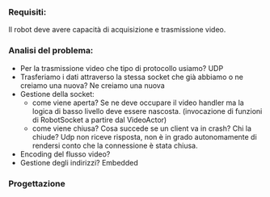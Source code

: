 ### Requisiti:
Il robot deve avere capacità di acquisizione e trasmissione video.


### Analisi del problema:
- Per la trasmissione video che tipo di protocollo usiamo? UDP
- Trasferiamo i dati attraverso la stessa socket che già abbiamo o ne creiamo una nuova? Ne creiamo una nuova
- Gestione della socket: 
	- come viene aperta? Se ne deve occupare il video handler ma la logica di basso livello deve essere nascosta. (invocazione di funzioni di RobotSocket a partire dal VideoActor)
	- come viene chiusa? Cosa succede se un client va in crash? Chi la chiude?
	Udp non riceve risposta, non è in grado autonomamente di rendersi conto che la connessione è stata chiusa.
- Encoding del flusso video?
- Gestione degli indirizzi? Embedded

### Progettazione
